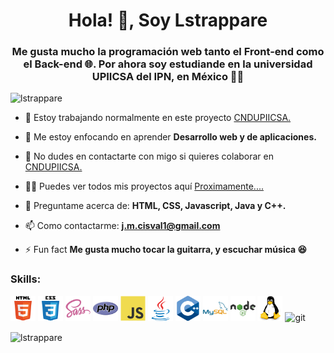 <h1 align="center">Hola! 👋, Soy Lstrappare</h1>
<h3 align="center">Me gusta mucho la programación web tanto el Front-end como el Back-end 🌐. 
  Por ahora soy estudiande en la universidad UPIICSA del IPN, en México 🧑‍🎓</h3>

<p align="left"> <img src="https://komarev.com/ghpvc/?username=lstrappare&label=Profile%20views&color=0e75b6&style=flat" alt="lstrappare" /> </p>

- 🔭 Estoy trabajando normalmente en este proyecto [CNDUPIICSA.](https://github.com/Lstrappare/CNDUPIICSA.git)

- 🌱 Me estoy enfocando en aprender **Desarrollo web y de aplicaciones.**

- 🤝 No dudes en contactarte con migo si quieres colaborar en [CNDUPIICSA.](https://github.com/Lstrappare/CNDUPIICSA.git) 

- 👨‍💻 Puedes ver todos mis proyectos aquí [Proximamente....](Proximamente....)

- 💬 Preguntame acerca de: **HTML, CSS, Javascript, Java y C++.**

- 📫 Como contactarme: **j.m.cisval1@gmail.com**

- ⚡ Fun fact **Me gusta mucho tocar la guitarra, y escuchar música 😆**

<h3 align="left">Skills:</h3>
<p align="left"> 
<img src="https://raw.githubusercontent.com/devicons/devicon/master/icons/html5/html5-original-wordmark.svg" alt="html5" width="40" height="40"/>
<img src="https://raw.githubusercontent.com/devicons/devicon/master/icons/css3/css3-original-wordmark.svg" alt="css3" width="40" height="40"/>
<img src="https://raw.githubusercontent.com/devicons/devicon/master/icons/sass/sass-original.svg" alt="sass" width="40" height="40"/>
<img src="https://raw.githubusercontent.com/devicons/devicon/master/icons/php/php-original.svg" alt="php" width="40" height="40"/> 
<img src="https://raw.githubusercontent.com/devicons/devicon/master/icons/javascript/javascript-original.svg" alt="javascript" width="40" height="40"/>
<img src="https://raw.githubusercontent.com/devicons/devicon/master/icons/java/java-original.svg" alt="java" width="40" height="40"/> 
<img src="https://raw.githubusercontent.com/devicons/devicon/master/icons/cplusplus/cplusplus-original.svg" alt="cplusplus" width="40" height="40"/>
<img src="https://raw.githubusercontent.com/devicons/devicon/master/icons/mysql/mysql-original-wordmark.svg" alt="mysql" width="40" height="40"/>
<img src="https://raw.githubusercontent.com/devicons/devicon/master/icons/nodejs/nodejs-original-wordmark.svg" alt="nodejs" width="40" height="40"/> 
<img src="https://raw.githubusercontent.com/devicons/devicon/master/icons/linux/linux-original.svg" alt="linux" width="40" height="40"/>
<img src="https://www.vectorlogo.zone/logos/git-scm/git-scm-icon.svg" alt="git" width="40" height="40"/> 
 
</p>

<p><img align="center" src="https://github-readme-stats.vercel.app/api/top-langs?username=lstrappare&show_icons=true&locale=en&layout=compact" alt="lstrappare" /></p>
